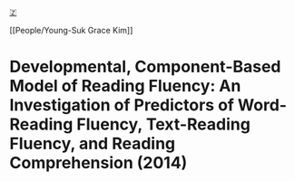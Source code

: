 [🇿](zotero://select/library/items/C3PFJARH)

[[People/Young-Suk Grace Kim]] 
# Developmental, Component-Based Model of Reading Fluency: An Investigation of Predictors of Word-Reading Fluency, Text-Reading Fluency, and Reading Comprehension (2014)

